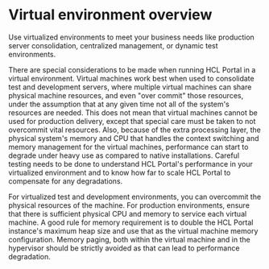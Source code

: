 # Virtual environment overview

Use virtualized environments to meet your business needs like production server consolidation, centralized management, or dynamic test environments.

There are special considerations to be made when running HCL Portal in a virtual environment. Virtual machines work best when used to consolidate test and development servers, where multiple virtual machines can share physical machine resources, and even "over commit" those resources, under the assumption that at any given time not all of the system's resources are needed. This does not mean that virtual machines cannot be used for production delivery, except that special care must be taken to not overcommit vital resources. Also, because of the extra processing layer, the physical system's memory and CPU that handles the context switching and memory management for the virtual machines, performance can start to degrade under heavy use as compared to native installations. Careful testing needs to be done to understand HCL Portal's performance in your virtualized environment and to know how far to scale HCL Portal to compensate for any degradations.

For virtualized test and development environments, you can overcommit the physical resources of the machine. For production environments, ensure that there is sufficient physical CPU and memory to service each virtual machine. A good rule for memory requirement is to double the HCL Portal instance's maximum heap size and use that as the virtual machine memory configuration. Memory paging, both within the virtual machine and in the hypervisor should be strictly avoided as that can lead to performance degradation.


